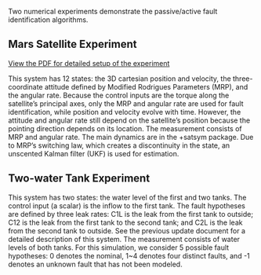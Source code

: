 Two numerical experiments demonstrate the passive/active fault identification algorithms.


## Mars Satellite Experiment

[View the PDF for detailed setup of the experiment](test_mars_sat/doc/Satellite_Simulation_Setup.pdf)

This system has 12 states: the 3D cartesian position and velocity, the three-coordinate attitude defined by Modified Rodrigues Parameters (MRP), and the angular rate. Because the control inputs are the torque along the satellite’s principal axes, only the MRP and angular rate are used for fault identification, while position and velocity evolve with time. However, the attitude and angular rate still depend on the satellite’s position because the pointing direction depends on its location. The measurement consists of MRP and angular rate. The main dynamics are in the +satsym package. Due to MRP’s switching law, which creates a discontinuity in the state, an unscented Kalman filter (UKF) is used for estimation. 


## Two-water Tank Experiment

This system has two states: the water level of the first and two tanks. The control input (a scalar) is the inflow to the first tank. The fault hypotheses are defined by three leak rates: C1L is the leak from the first tank to outside; C12 is the leak from the first tank to the second tank; and C2L is the leak from the second tank to outside. See the previous update document for a detailed description of this system. The measurement consists of water levels of both tanks. For this simulation, we consider 5 possible fault hypotheses: 0 denotes the nominal, 1~4 denotes four distinct faults, and -1 denotes an unknown fault that has not been modeled.
